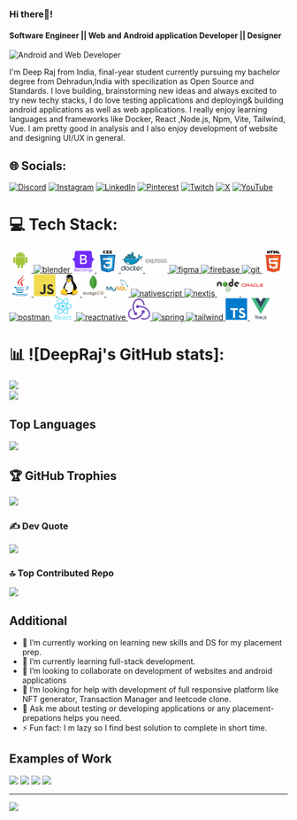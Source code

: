 
### Hi there👋!
#### Software Engineer || Web and Android application Developer || Designer 
![Android and Web Developer ](https://user-images.githubusercontent.com/10498744/210012254-234538ff-d198-48aa-8964-37e6fd45d227.gif)

I'm Deep Raj from India, final-year student currently  pursuing my bachelor degree from Dehradun,India  with specilization as Open Source and Standards. I love building, brainstorming new ideas and always excited to try new techy stacks,  I do love testing applications and deploying& building android applications as well as web applications. I really enjoy learning languages and frameworks like Docker, React ,Node.js, Npm, Vite, Tailwind, Vue. I am pretty good in analysis and  I also enjoy development of website and designing UI/UX in general. 

## 🌐 Socials:
[![Discord](https://img.shields.io/badge/Discord-%237289DA.svg?logo=discord&logoColor=white)](https://discord.gg/https://discord.gg/4shudjFYzu) [![Instagram](https://img.shields.io/badge/Instagram-%23E4405F.svg?logo=Instagram&logoColor=white)](https://instagram.com/xoxo.shain) [![LinkedIn](https://img.shields.io/badge/LinkedIn-%230077B5.svg?logo=linkedin&logoColor=white)](https://linkedin.com/in/https://www.linkedin.com/in/deep-raj-b48310229/) [![Pinterest](https://img.shields.io/badge/Pinterest-%23E60023.svg?logo=Pinterest&logoColor=white)](https://pinterest.com/https://in.pinterest.com/deepraj6897/) [![Twitch](https://img.shields.io/badge/Twitch-%239146FF.svg?logo=Twitch&logoColor=white)](https://twitch.tv/anatanoaiwa) [![X](https://img.shields.io/badge/X-black.svg?logo=X&logoColor=white)](https://x.com/https://x.com/anatanoaiwa) [![YouTube](https://img.shields.io/badge/YouTube-%23FF0000.svg?logo=YouTube&logoColor=white)](https://youtube.com/@@anatanoaiwa) 

# 💻 Tech Stack:
<p align="left"> <a href="https://developer.android.com" target="_blank" rel="noreferrer"> <img src="https://raw.githubusercontent.com/devicons/devicon/master/icons/android/android-original-wordmark.svg" alt="android" width="40" height="40"/> </a> <a href="https://www.blender.org/" target="_blank" rel="noreferrer"> <img src="https://download.blender.org/branding/community/blender_community_badge_white.svg" alt="blender" width="40" height="40"/> </a> <a href="https://getbootstrap.com" target="_blank" rel="noreferrer"> <img src="https://raw.githubusercontent.com/devicons/devicon/master/icons/bootstrap/bootstrap-plain-wordmark.svg" alt="bootstrap" width="40" height="40"/> </a> <a href="https://www.w3schools.com/css/" target="_blank" rel="noreferrer"> <img src="https://raw.githubusercontent.com/devicons/devicon/master/icons/css3/css3-original-wordmark.svg" alt="css3" width="40" height="40"/> </a> <a href="https://www.docker.com/" target="_blank" rel="noreferrer"> <img src="https://raw.githubusercontent.com/devicons/devicon/master/icons/docker/docker-original-wordmark.svg" alt="docker" width="40" height="40"/> </a> <a href="https://expressjs.com" target="_blank" rel="noreferrer"> <img src="https://raw.githubusercontent.com/devicons/devicon/master/icons/express/express-original-wordmark.svg" alt="express" width="40" height="40"/> </a> <a href="https://www.figma.com/" target="_blank" rel="noreferrer"> <img src="https://www.vectorlogo.zone/logos/figma/figma-icon.svg" alt="figma" width="40" height="40"/> </a> <a href="https://firebase.google.com/" target="_blank" rel="noreferrer"> <img src="https://www.vectorlogo.zone/logos/firebase/firebase-icon.svg" alt="firebase" width="40" height="40"/> </a> <a href="https://git-scm.com/" target="_blank" rel="noreferrer"> <img src="https://www.vectorlogo.zone/logos/git-scm/git-scm-icon.svg" alt="git" width="40" height="40"/> </a> <a href="https://www.w3.org/html/" target="_blank" rel="noreferrer"> <img src="https://raw.githubusercontent.com/devicons/devicon/master/icons/html5/html5-original-wordmark.svg" alt="html5" width="40" height="40"/> </a> <a href="https://www.java.com" target="_blank" rel="noreferrer"> <img src="https://raw.githubusercontent.com/devicons/devicon/master/icons/java/java-original.svg" alt="java" width="40" height="40"/> </a> <a href="https://developer.mozilla.org/en-US/docs/Web/JavaScript" target="_blank" rel="noreferrer"> <img src="https://raw.githubusercontent.com/devicons/devicon/master/icons/javascript/javascript-original.svg" alt="javascript" width="40" height="40"/> </a> <a href="https://www.linux.org/" target="_blank" rel="noreferrer"> <img src="https://raw.githubusercontent.com/devicons/devicon/master/icons/linux/linux-original.svg" alt="linux" width="40" height="40"/> </a> <a href="https://www.mongodb.com/" target="_blank" rel="noreferrer"> <img src="https://raw.githubusercontent.com/devicons/devicon/master/icons/mongodb/mongodb-original-wordmark.svg" alt="mongodb" width="40" height="40"/> </a> <a href="https://www.mysql.com/" target="_blank" rel="noreferrer"> <img src="https://raw.githubusercontent.com/devicons/devicon/master/icons/mysql/mysql-original-wordmark.svg" alt="mysql" width="40" height="40"/> </a> <a href="https://nativescript.org/" target="_blank" rel="noreferrer"> <img src="https://raw.githubusercontent.com/detain/svg-logos/780f25886640cef088af994181646db2f6b1a3f8/svg/nativescript.svg" alt="nativescript" width="40" height="40"/> </a> <a href="https://nextjs.org/" target="_blank" rel="noreferrer"> <img src="https://cdn.worldvectorlogo.com/logos/nextjs-2.svg" alt="nextjs" width="40" height="40"/> </a> <a href="https://nodejs.org" target="_blank" rel="noreferrer"> <img src="https://raw.githubusercontent.com/devicons/devicon/master/icons/nodejs/nodejs-original-wordmark.svg" alt="nodejs" width="40" height="40"/> </a> <a href="https://www.oracle.com/" target="_blank" rel="noreferrer"> <img src="https://raw.githubusercontent.com/devicons/devicon/master/icons/oracle/oracle-original.svg" alt="oracle" width="40" height="40"/> </a> <a href="https://postman.com" target="_blank" rel="noreferrer"> <img src="https://www.vectorlogo.zone/logos/getpostman/getpostman-icon.svg" alt="postman" width="40" height="40"/> </a> <a href="https://reactjs.org/" target="_blank" rel="noreferrer"> <img src="https://raw.githubusercontent.com/devicons/devicon/master/icons/react/react-original-wordmark.svg" alt="react" width="40" height="40"/> </a> <a href="https://reactnative.dev/" target="_blank" rel="noreferrer"> <img src="https://reactnative.dev/img/header_logo.svg" alt="reactnative" width="40" height="40"/> </a> <a href="https://redux.js.org" target="_blank" rel="noreferrer"> <img src="https://raw.githubusercontent.com/devicons/devicon/master/icons/redux/redux-original.svg" alt="redux" width="40" height="40"/> </a> <a href="https://spring.io/" target="_blank" rel="noreferrer"> <img src="https://www.vectorlogo.zone/logos/springio/springio-icon.svg" alt="spring" width="40" height="40"/> </a> <a href="https://tailwindcss.com/" target="_blank" rel="noreferrer"> <img src="https://www.vectorlogo.zone/logos/tailwindcss/tailwindcss-icon.svg" alt="tailwind" width="40" height="40"/> </a> <a href="https://www.typescriptlang.org/" target="_blank" rel="noreferrer"> <img src="https://raw.githubusercontent.com/devicons/devicon/master/icons/typescript/typescript-original.svg" alt="typescript" width="40" height="40"/> </a> <a href="https://vuejs.org/" target="_blank" rel="noreferrer"> <img src="https://raw.githubusercontent.com/devicons/devicon/master/icons/vuejs/vuejs-original-wordmark.svg" alt="vuejs" width="40" height="40"/> </a> </p>


# 📊 ![DeepRaj's GitHub stats]:
![](https://github-readme-stats.vercel.app/api?username=CodewithRajDeep&theme=codeSTACKr&hide_border=false&include_all_commits=true&count_private=false)<br/>
![](https://github-readme-streak-stats.herokuapp.com/?user=CodewithRajDeep&theme=codeSTACKr&hide_border=false)<br/>
## Top Languages
![](https://github-readme-stats.vercel.app/api/top-langs/?username=CodewithRajDeep&theme=codeSTACKr&hide_border=false&include_all_commits=true&count_private=false&layout=compact)

## 🏆 GitHub Trophies
![](https://github-profile-trophy.vercel.app/?username=CodewithRajDeep&theme=gruvbox&no-frame=false&no-bg=false&margin-w=4)

### ✍️  Dev Quote
![](https://quotes-github-readme.vercel.app/api?type=horizontal&theme=dark)

### 🔝 Top Contributed Repo
![](https://github-contributor-stats.vercel.app/api?username=CodewithRajDeep&limit=5&theme=merko&combine_all_yearly_contributions=true)


## Additional 
- 🔭 I’m currently working on learning new skills and DS for my placement prep.    
- 🌱 I’m currently learning full-stack development.  
- 👯 I’m looking to collaborate on development of websites and android applications 
- 🤔 I’m looking for help with development of full responsive platform like NFT generator, Transaction Manager and leetcode clone.  
- 💬 Ask me about testing or developing applications or any placement-prepations  helps you need. 
- ⚡ Fun fact: I m lazy so I find best solution to complete in short time.   

## Examples of Work 
<img src="https://media.tenor.com/zoVmxJvWaaUAAAAd/app-development-ios-app-development-company.gif" width="256"/> 
<img  width="256" src="https://blogger.googleusercontent.com/img/b/R29vZ2xl/AVvXsEj5F-gmPKlloeeidnb7ZJk5DRTqo46ffY6R6zrQ-TQDvonHZhXS89MmX1ystL0TtzgZcctDKB7FZKXYiV9PDcaFYoYfC88cuGKADk0Kr-vZkrYkZ5re7AsbXkCRkrz7RQOZHVdQugIix8U/s0/compose_preview+%25281%2529.gif"/>
<img  width="256" src="https://reactnative.dev/assets/images/debugging-element-inspector-32d08229496f834721bb5ce30b841876.gif"/>
<img  width="256" src="https://reactnavigation.org/assets/blog/using-react-navigation-5-with-paper/final-app.gif"/>



---
[![](https://visitcount.itsvg.in/api?id=CodewithRajDeep&icon=0&color=0)](https://visitcount.itsvg.in)

<!-- Proudly created with GPRM ( https://gprm.itsvg.in ) -->






